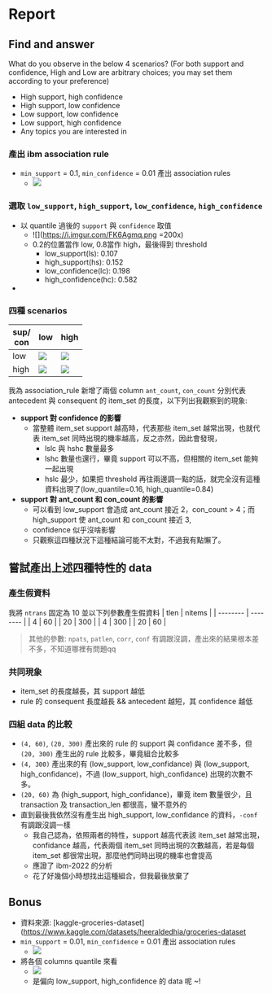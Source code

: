# Report

## Find and answer
What do you observe in the below 4 scenarios? (For both support and confidence, High and Low are arbitrary choices; you may set them according to your preference)
* High support, high confidence
* High support, low confidence
* Low support, low confidence
* Low support, high confidence
* Any topics you are interested in

### 產出 ibm association rule
- `min_support` = 0.1, `min_confidence` = 0.01 產出 association rules
    - ![](https://i.imgur.com/NxZLPsZ.png)

### 選取 `low_support`, `high_support`, `low_confidence`, `high_confidence`
- 以 quantile 過後的 `support` 與 `confidence` 取值
    - ![](https://i.imgur.com/FK6Agmq.png =200x)
    - 0.2的位置當作 low, 0.8當作 high，最後得到 threshold
        - low_support(ls): 0.107
        - high_support(hs): 0.152
        - low_confidence(lc): 0.198
        - high_confidence(hc): 0.582
- 

### 四種 scenarios


| sup/ <br />con | low | high |
| -------- | -------- | -------- |
| low     | ![](https://i.imgur.com/HjcNpTj.png)     | ![](https://i.imgur.com/TbiBY6w.png)     |
| high     | ![](https://i.imgur.com/qS6akFn.png)     | ![](https://i.imgur.com/Qi1dypI.png)     |

我為 association_rule 新增了兩個 column `ant_count`, `con_count` 分別代表 antecedent 與 consequent 的 item_set 的長度，以下列出我觀察到的現象:
- **support 對 confidence 的影響**
    - 當整體 item_set support 越高時，代表那些 item_set 越常出現，也就代表 item_set 同時出現的機率越高，反之亦然，因此會發現，
        - lslc 與 hshc 數量最多
        - lshc 數量也還行，畢竟 support 可以不高，但相關的 item_set 能夠一起出現
        - hslc 最少，如果把 threshold 再往兩邊調一點的話，就完全沒有這種資料出現了(low_quantile=0.16, high_quantile=0.84)
- **support 對 ant_count 和 con_count 的影響**
    - 可以看到 low_support 會造成 ant_count 接近 2，con_count > 4；而 high_support 使 ant_count 和 con_count 接近 3, 
    - confidence 似乎沒啥影響 
    - 只觀察這四種狀況下這種結論可能不太對，不過我有點懶了。


## 嘗試產出上述四種特性的 data
### 產生假資料
我將 `ntrans` 固定為 10 並以下列參數產生假資料
| tlen | nitems | 
| -------- | -------- | 
| 4     | 60     | 
| 20     | 300     | 
| 4     | 300     | 
| 20     | 60     | 

> 其他的參數: `npats`, `patlen`, `corr`, `conf` 有調跟沒調，產出來的結果根本差不多，不知道哪裡有問題qq

### 共同現象
- item_set 的長度越長，其 support 越低
- rule 的 consequent 長度越長 && antecedent 越短，其 confidence 越低

### 四組 data 的比較
- `(4, 60)`, `(20, 300)` 產出來的 rule 的 support 與 confidance 差不多，但 `(20, 300)` 產生出的 rule 比較多，畢竟組合比較多
-  `(4, 300)` 產出來的有 (low_support, low_confidance) 與 (low_support, high_confidance)，不過 (low_support, high_confidance) 出現的次數不多。
-  `(20, 60)` 為 (high_support, high_confidance)，畢竟 item 數量很少，且 transaction 及 transaction_len 都很高，蠻不意外的
- 直到最後我依然沒有產生出 high_support, low_confidance 的資料，`-conf` 有調跟沒調一樣
    - 我自己認為，依照兩者的特性，support 越高代表該 item_set 越常出現， confidance 越高，代表兩個 item_set 同時出現的次數越高，若是每個 item_set 都很常出現，那麼他們同時出現的機率也會提高
    - 應證了 ibm-2022 的分析
    - 花了好幾個小時想找出這種組合，但我最後放棄了
    
## Bonus
- 資料來源: [kaggle-groceries-dataset](https://www.kaggle.com/datasets/heeraldedhia/groceries-dataset
- `min_support` = 0.01, `min_confidence` = 0.01 產出 association rules
    - ![](https://i.imgur.com/7TDAoUS.png)
- 將各個 columns quantile 來看
    - ![](https://i.imgur.com/jLqe9Ri.png)
    - 是偏向 low_support, high_confidence 的 data 呢 ~!

